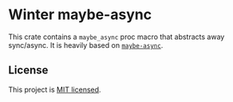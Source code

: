 # Winter maybe-async
This crate contains a `maybe_async` proc macro that abstracts away sync/async. It is heavily based on [`maybe-async`](https://github.com/fMeow/maybe-async-rs).


License
-------

This project is [MIT licensed](../../LICENSE).
